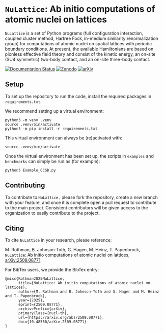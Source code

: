 # `NuLattice`: Ab initio computations of atomic nuclei on lattices

`NuLattice` is a set of Python programs (full configuration interaction,
coupled cluster method, Hartree Fock, in-medium similarity
renormalization group) for computations of atomic nuclei on spatial
lattices with periodic boundary conditions. At present, the available
Hamiltonians are based on pionless effective field theory and consist
of the kinetic energy, an on-site (SU4 symmetric) two-body contact,
and an on-site three-body contact.

[![Documentation Status](https://app.readthedocs.org/projects/nulattice/badge/)](https://nulattice.readthedocs.io/)
[![Zenodo](https://zenodo.org/badge/DOI/10.5281/zenodo.17094173.svg)](https://doi.org/10.5281/zenodo.17094173)
[![arXiv](https://img.shields.io/badge/arXiv-2509.08771-b31b1b.svg)](https://arxiv.org/abs/2509.08771)

## Setup

To set up the repository to run the code, install the required packages in `requirements.txt`.

We recommend setting up a virtual environment:
```
python3 -m venv .venv
source .venv/bin/activate
python3 -m pip install -r requirements.txt
```
This virtual environment can always be (re)activated with:
```
source .venv/bin/activate
```

Once the virtual environment has been set up, 
the scripts in `examples` and `benchmarks` can simply be run as (for example):
```
python3 Example_CCSD.py
```

## Contributing

To contribute to `NuLattice,` please fork the repository, 
create a new branch with your feature, 
and once it is complete open a pull request to contribute to the main project.
Consistent contributors will be given access to the organization
to easily contribute to the project.

## Citing

To cite `NuLattice` in your research, please reference:

M. Rothman, B. Johnson-Toth, G. Hagen, M. Heinz, T. Papenbrock, `NuLattice`: Ab initio computations of atomic nuclei on lattices, [arXiv:2509.08771](https://arxiv.org/abs/2509.08771)

For BibTex users, we provide the BibTex entry:

```
@misc{Rothman2025NuLattice,
      title={NuLattice: Ab initio computations of atomic nuclei on lattices}, 
      author={M. Rothman and B. Johnson-Toth and G. Hagen and M. Heinz and T. Papenbrock},
      year={2025},
      eprint={2509.08771},
      archivePrefix={arXiv},
      primaryClass={nucl-th},
      url={https://arxiv.org/abs/2509.08771},
      doi={10.48550/arXiv.2509.08771}
}
```

